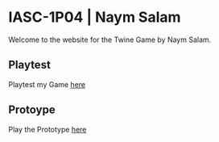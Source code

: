 # IASC-1P04 | Naym Salam

Welcome to the website for the Twine Game by Naym Salam.

## Playtest

Playtest my Game [here](playtest/playlist)

## Protoype

Play the Prototype [here](Prototype/Dissaperance.html)
